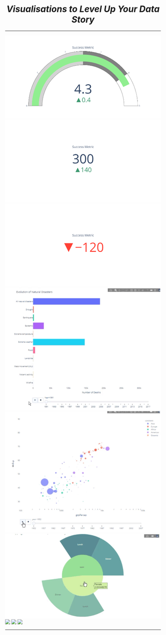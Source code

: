 <i><h1 align='center'>Visualisations to Level Up Your Data Story</h1></i>
<hr>

<img src='Plots/Gauge Charts 1.png'><img src='Plots/Gauge Charts 2.png'><img src='Plots/Gauge Charts 3.png'>
<img src='Plots/Animation Plot.gif'>
<img src='Plots/Animation Plot 2.gif'>
<img src='Plots/Sunburst Chart 1.gif'>
<img src='Plots/Sunburst Chart 2.gif'>
<img src='Plots/Parallel Categories.gif'>
<img src='Plots/Parallel Coordinates.gif'>

<hr>
